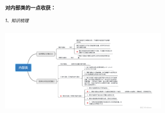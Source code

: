 
### 对内部类的一点收获：

###### 1、知识梳理

 ![image](https://github.com/sunnnydaydev/CreazyJava/raw/master/src/photo/InnerClass.png)
 

